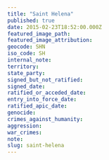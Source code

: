 ```yaml
---
title: "Saint Helena"
published: true
date: 2015-02-23T18:52:00.000Z
featured_image_path:
featured_image_attribution:
geocode: SHN
iso_code: SH
internal_note:
territory:
state_party:
signed_but_not_ratified:
signed_date:
ratified_or_acceded_date:
entry_into_force_date:
ratified_apic_date:
genocide:
crimes_against_humanity:
aggression:
war_crimes:
note:
slug: saint-helena
---
```

